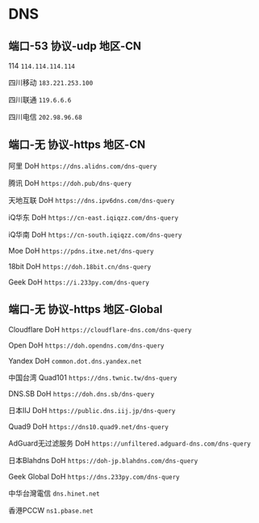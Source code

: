 # DNS

## 端口-53 协议-udp 地区-CN

114
`114.114.114.114`

四川移动
`183.221.253.100`

四川联通
`119.6.6.6`

四川电信
`202.98.96.68`

## 端口-无 协议-https 地区-CN

阿里 DoH
`https://dns.alidns.com/dns-query`

腾讯 DoH
`https://doh.pub/dns-query`

天地互联 DoH
`https://dns.ipv6dns.com/dns-query`

iQ华东 DoH
`https://cn-east.iqiqzz.com/dns-query`

iQ华南 DoH
`https://cn-south.iqiqzz.com/dns-query`

Moe DoH
`https://pdns.itxe.net/dns-query`

18bit DoH
`https://doh.18bit.cn/dns-query`

Geek DoH
`https://i.233py.com/dns-query`

## 端口-无 协议-https 地区-Global

Cloudflare DoH
`https://cloudflare-dns.com/dns-query`

Open DoH
`https://doh.opendns.com/dns-query`

Yandex DoH
`common.dot.dns.yandex.net`

中国台湾 Quad101
`https://dns.twnic.tw/dns-query`

DNS.SB DoH
`https://doh.dns.sb/dns-query`

日本IIJ DoH
`https://public.dns.iij.jp/dns-query`

Quad9 DoH
`https://dns10.quad9.net/dns-query`

AdGuard无过滤服务 DoH
`https://unfiltered.adguard-dns.com/dns-query`

日本Blahdns DoH
`https://doh-jp.blahdns.com/dns-query`

Geek Global DoH
`https://dns.233py.com/dns-query`

中华台灣電信
`dns.hinet.net`

香港PCCW
`ns1.pbase.net`
